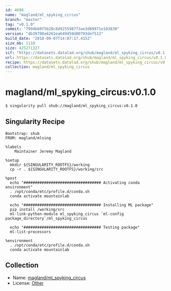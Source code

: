 ```yaml
---
id: 4698
name: "magland/ml_spyking_circus"
branch: "master"
tag: "v0.1.0"
commit: "7994b60f5b28c8d9255987f3ae3d69971e103830"
version: "db39780a6261ea649459d80703def513"
build_date: "2018-09-07T14:07:17.415Z"
size_mb: 1110
size: 425271327
sif: "https://datasets.datalad.org/shub/magland/ml_spyking_circus/v0.1.0/2018-09-07-7994b60f-db39780a/db39780a6261ea649459d80703def513.simg"
url: https://datasets.datalad.org/shub/magland/ml_spyking_circus/v0.1.0/2018-09-07-7994b60f-db39780a/
recipe: https://datasets.datalad.org/shub/magland/ml_spyking_circus/v0.1.0/2018-09-07-7994b60f-db39780a/Singularity
collection: magland/ml_spyking_circus
---
```


# magland/ml_spyking_circus:v0.1.0

```bash
$ singularity pull shub://magland/ml_spyking_circus:v0.1.0
```

## Singularity Recipe

```singularity
Bootstrap: shub
FROM: magland/mlsing

%labels
    Maintainer Jeremy Magland

%setup
  mkdir ${SINGULARITY_ROOTFS}/working
  cp -r . ${SINGULARITY_ROOTFS}/working/src

%post
  echo "################################## Activating conda environment"
  . /opt/conda/etc/profile.d/conda.sh
  conda activate mountainlab

  echo "################################## Installing ML package"
  pip install /working/src
  ml-link-python-module ml_spyking_circus `ml-config package_directory`/ml_spyking_circus

  echo "################################## Testing package"
  ml-list-processors

%environment
  . /opt/conda/etc/profile.d/conda.sh
  conda activate mountainlab
```

## Collection

 - Name: [magland/ml_spyking_circus](https://github.com/magland/ml_spyking_circus)
 - License: [Other](None)

